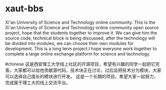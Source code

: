 # xaut-bbs
Xi'an University of Science and Technology online community.
This is the Xi'an University of Science and Technology online community open source project, hope that the students together to improve it. We can give him the source code, technical block is being discussed, after the technology will be divided into modules, we can choose their own modules for development.
This is a long term project.I hope everyone work together to complete a large online exchange platform for science and technology.

#chinese
这是西安理工大学线上社区的开源项目，希望有兴趣的同学一起把它完善。大家都可以给他贡献源代码，技术块正在讨论，过后会把技术分为模块，大家可以选择自己擅长的模块进行开发。
这是一个长期的项目。希望大家一起努力，完成属于理工大的线上交流平台。
